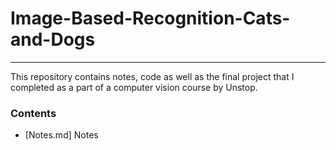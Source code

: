 # Image-Based-Recognition-Cats-and-Dogs
---
This repository contains notes, code as well as the final project that I completed as a part of a computer vision course by Unstop. 

### Contents
- [Notes.md] Notes
